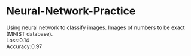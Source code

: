# Neural-Network-Practice
Using neural network to classify images. Images of numbers to be exact (MNIST database).  
Loss:0.14  
Accuracy:0.97
